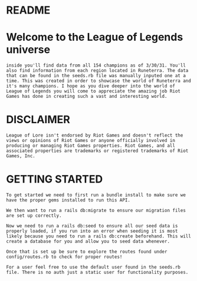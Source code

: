 # README

   # Welcome to the League of Legends universe
    inside you'll find data from all 154 champions as of 3/30/31. You'll also find information from each region located in Runeterra. The data that can be found in the seeds.rb file was manually inputed one at a time. This was created in order to showcase the world of Runeterra and it's many champions. I hope as you dive deeper into the world of League of Legends you will come to appreciate the amazing job Riot Games has done in creating such a vast and interesting world. 

# DISCLAIMER
    League of Lore isn't endorsed by Riot Games and doesn't reflect the views or opinions of Riot Games or anyone officially involved in producing or managing Riot Games properties. Riot Games, and all associated properties are trademarks or registered trademarks of Riot Games, Inc.

    
 # GETTING STARTED
    To get started we need to first run a bundle install to make sure we have the proper gems installed to run this API. 

    We then want to run a rails db:migrate to ensure our migration files are set up correctly.

    Now we need to run a rails db:seed to ensure all our seed data is properly loaded, if you run into an error when seeding it is most likely because you need to run a rails db:create beforehand. This will create a database for you and allow you to seed data whenever.

    Once that is set up be sure to explore the routes found under config/routes.rb to check for proper routes!

    For a user feel free to use the default user found in the seeds.rb file. There is no auth just a static user for functionality purposes. 